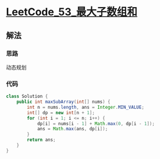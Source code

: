 # [LeetCode_53_最大子数组和](https://leetcode.cn/problems/maximum-subarray)
## 解法
### 思路
动态规划
### 代码
```java
class Solution {
    public int maxSubArray(int[] nums) {
        int n = nums.length, ans = Integer.MIN_VALUE;
        int[] dp = new int[n + 1];
        for (int i = 1; i <= n; i++) {
            dp[i] = nums[i - 1] + Math.max(0, dp[i - 1]);
            ans = Math.max(ans, dp[i]);
        }
        return ans;
    }
}
```